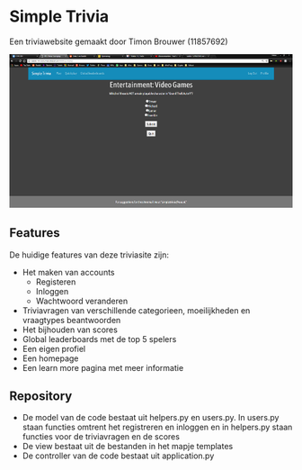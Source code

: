 # Simple Trivia

Een triviawebsite gemaakt door Timon Brouwer (11857692)

![schets](schetsen/Screenshot.png)


## Features

De huidige features van deze triviasite zijn:

- Het maken van accounts
  - Registeren
  - Inloggen
  - Wachtwoord veranderen
- Triviavragen van verschillende categorieen, moeilijkheden en vraagtypes beantwoorden
- Het bijhouden van scores
- Global leaderboards met de top 5 spelers
- Een eigen profiel
- Een homepage
- Een learn more pagina met meer informatie

## Repository

- De model van de code bestaat uit helpers.py en users.py. In users.py staan functies omtrent het registreren en inloggen en in helpers.py staan functies voor de triviavragen en de scores
- De view bestaat uit de bestanden in het mapje templates
- De controller van de code bestaat uit application.py

